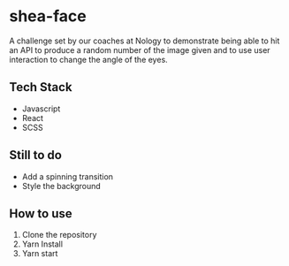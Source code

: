 # shea-face
A challenge set by our coaches at Nology to demonstrate being able to hit an API to produce a random number of the image given and to use user interaction to change the angle of the eyes. 

## Tech  Stack 
* Javascript
* React  
* SCSS

## Still to do 
* Add a spinning transition
* Style the background

## How to use
1. Clone the repository
2. Yarn Install
3. Yarn start
